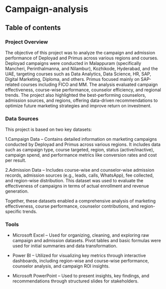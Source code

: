 # Campaign-analysis

## Table of contents

### Project Overview
The objective of this project was to analyze the campaign and admission performance of Deployad and Primus across various regions and courses. Deployad campaigns were conducted in Malappuram (specifically Mancheri, Perinthalmanna, and Nilambur), Kozhikode, Hyderabad, and the UAE, targeting courses such as Data Analytics, Data Science, HR, SAP, Digital Marketing, Diploma, and others. Primus focused mainly on SAP-related courses including FICO and MM. The analysis evaluated campaign effectiveness, course-wise performance, counselor efficiency, and regional trends. The project also highlighted the best-performing counselors, admission sources, and regions, offering data-driven recommendations to optimize future marketing strategies and improve return on investment.

### Data Sources
This project is based on two key datasets:

1.Campaign Data – Contains detailed information on marketing campaigns conducted by Deployad and Primus across various regions. It includes data such as campaign type, course targeted, region, status (active/inactive), campaign spend, and performance metrics like conversion rates and cost per result.

2.Admission Data – Includes course-wise and counselor-wise admission records, admission sources (e.g., leads, calls, WhatsApp), fee collected, and region-wise distribution. This dataset was used to evaluate the effectiveness of campaigns in terms of actual enrollment and revenue generation.

Together, these datasets enabled a comprehensive analysis of marketing effectiveness, course performance, counselor contributions, and region-specific trends.

### Tools
* Microsoft Excel – Used for organizing, cleaning, and exploring raw campaign and admission datasets. Pivot tables and basic formulas were used for initial summaries and data transformation.

* Power BI – Utilized for visualizing key metrics through interactive dashboards, including region-wise and course-wise performance, counselor analysis, and campaign ROI insights.

* Microsoft PowerPoint – Used to present insights, key findings, and recommendations through structured slides for stakeholders.
